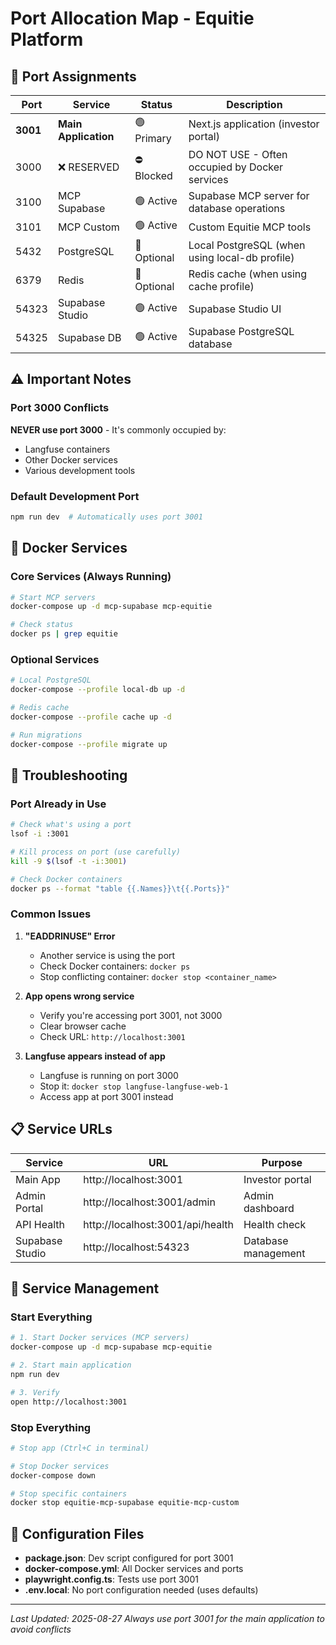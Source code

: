 # Port Allocation Map - Equitie Platform

## 🚦 Port Assignments

| Port | Service | Status | Description |
|------|---------|--------|-------------|
| **3001** | **Main Application** | 🟢 Primary | Next.js application (investor portal) |
| 3000 | ❌ RESERVED | ⛔ Blocked | DO NOT USE - Often occupied by Docker services |
| 3100 | MCP Supabase | 🟢 Active | Supabase MCP server for database operations |
| 3101 | MCP Custom | 🟢 Active | Custom Equitie MCP tools |
| 5432 | PostgreSQL | 🔵 Optional | Local PostgreSQL (when using local-db profile) |
| 6379 | Redis | 🔵 Optional | Redis cache (when using cache profile) |
| 54323 | Supabase Studio | 🟢 Active | Supabase Studio UI |
| 54325 | Supabase DB | 🟢 Active | Supabase PostgreSQL database |

## ⚠️ Important Notes

### Port 3000 Conflicts
**NEVER use port 3000** - It's commonly occupied by:
- Langfuse containers
- Other Docker services
- Various development tools

### Default Development Port
```bash
npm run dev  # Automatically uses port 3001
```

## 🐳 Docker Services

### Core Services (Always Running)
```bash
# Start MCP servers
docker-compose up -d mcp-supabase mcp-equitie

# Check status
docker ps | grep equitie
```

### Optional Services
```bash
# Local PostgreSQL
docker-compose --profile local-db up -d

# Redis cache
docker-compose --profile cache up -d

# Run migrations
docker-compose --profile migrate up
```

## 🔧 Troubleshooting

### Port Already in Use
```bash
# Check what's using a port
lsof -i :3001

# Kill process on port (use carefully)
kill -9 $(lsof -t -i:3001)

# Check Docker containers
docker ps --format "table {{.Names}}\t{{.Ports}}"
```

### Common Issues

1. **"EADDRINUSE" Error**
   - Another service is using the port
   - Check Docker containers: `docker ps`
   - Stop conflicting container: `docker stop <container_name>`

2. **App opens wrong service**
   - Verify you're accessing port 3001, not 3000
   - Clear browser cache
   - Check URL: `http://localhost:3001`

3. **Langfuse appears instead of app**
   - Langfuse is running on port 3000
   - Stop it: `docker stop langfuse-langfuse-web-1`
   - Access app at port 3001 instead

## 📋 Service URLs

| Service | URL | Purpose |
|---------|-----|---------|
| Main App | http://localhost:3001 | Investor portal |
| Admin Portal | http://localhost:3001/admin | Admin dashboard |
| API Health | http://localhost:3001/api/health | Health check |
| Supabase Studio | http://localhost:54323 | Database management |

## 🔄 Service Management

### Start Everything
```bash
# 1. Start Docker services (MCP servers)
docker-compose up -d mcp-supabase mcp-equitie

# 2. Start main application
npm run dev

# 3. Verify
open http://localhost:3001
```

### Stop Everything
```bash
# Stop app (Ctrl+C in terminal)

# Stop Docker services
docker-compose down

# Stop specific containers
docker stop equitie-mcp-supabase equitie-mcp-custom
```

## 📝 Configuration Files

- **package.json**: Dev script configured for port 3001
- **docker-compose.yml**: All Docker services and ports
- **playwright.config.ts**: Tests use port 3001
- **.env.local**: No port configuration needed (uses defaults)

---
*Last Updated: 2025-08-27*
*Always use port 3001 for the main application to avoid conflicts*